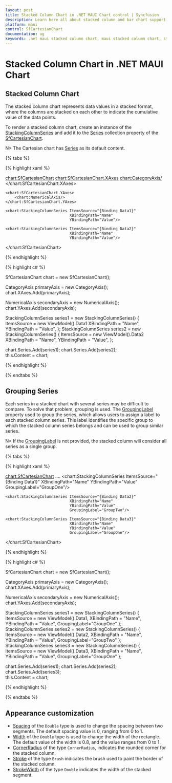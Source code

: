 ```yaml
---
layout: post
title: Stacked Column Chart in .NET MAUI Chart control | Syncfusion
description: Learn here all about stacked column and bar chart support in Syncfusion .NET MAUI Chart (SfCartesianChart) control.
platform: maui
control: SfCartesianChart
documentation: ug
keywords: .net maui stacked column chart, maui stacked column chart, stacked column chart customization .net maui, syncfusion maui stacked column chart, cartesian stacked column chart maui, .net maui chart stacked column visualization, .net maui cumulative column chart.
---
```


# Stacked Column Chart in .NET MAUI Chart

## Stacked Column Chart

The stacked column chart represents data values in a stacked format, where the columns are stacked on each other to indicate the cumulative value of the data points.

To render a stacked column chart, create an instance of the [StackingColumnSeries](https://help.syncfusion.com/cr/maui/Syncfusion.Maui.Charts.StackingColumnSeries.html) and add it to the [Series](https://help.syncfusion.com/cr/maui/Syncfusion.Maui.Charts.SfCartesianChart.html#Syncfusion_Maui_Charts_SfCartesianChart_Series) collection property of the [SfCartesianChart](https://help.syncfusion.com/cr/maui/Syncfusion.Maui.Charts.SfCartesianChart.html).

N> The Cartesian chart has [Series](https://help.syncfusion.com/cr/maui/Syncfusion.Maui.Charts.SfCartesianChart.html#Syncfusion_Maui_Charts_SfCartesianChart_Series) as its default content.

{% tabs %}

{% highlight xaml %}

<chart:SfCartesianChart>
    <chart:SfCartesianChart.XAxes>
        <chart:CategoryAxis/>
    </chart:SfCartesianChart.XAxes>

    <chart:SfCartesianChart.YAxes>
        <chart:NumericalAxis/>
    </chart:SfCartesianChart.YAxes>

    <chart:StackingColumnSeries ItemsSource="{Binding Data1}"
                                XBindingPath="Name"
                                YBindingPath="Value"/>        

    <chart:StackingColumnSeries ItemsSource="{Binding Data2}"
                                XBindingPath="Name"
                                YBindingPath="Value"/>         
</chart:SfCartesianChart>


{% endhighlight %}

{% highlight c# %}

SfCartesianChart chart = new SfCartesianChart();

CategoryAxis primaryAxis = new CategoryAxis();
chart.XAxes.Add(primaryAxis);

NumericalAxis secondaryAxis = new NumericalAxis();
chart.YAxes.Add(secondaryAxis);

StackingColumnSeries  series1 = new  StackingColumnSeries()
{
    ItemsSource = new ViewModel().Data1
    XBindingPath = "Name",
    YBindingPath = "Value",
};
StackingColumnSeries series2 = new StackingColumnSeries()
{
    ItemsSource = new ViewModel().Data2
    XBindingPath = "Name",
    YBindingPath = "Value",
};

chart.Series.Add(series1);
chart.Series.Add(series2);     
this.Content = chart;

{% endhighlight %}

{% endtabs %}


## Grouping Series

Each series in a stacked chart with several series may be difficult to compare. To solve that problem, grouping is used.
The [GroupingLabel](https://help.syncfusion.com/cr/maui/Syncfusion.Maui.Charts.StackingSeriesBase.html#Syncfusion_Maui_Charts_StackingSeriesBase_GroupingLabel) property used to group the series, which allows users to assign a label to each stacked column series. This label identifies the specific group to which the stacked column series belongs and can be used to group similar series.

N> If the [GroupingLabel](https://help.syncfusion.com/cr/maui/Syncfusion.Maui.Charts.StackingSeriesBase.html#Syncfusion_Maui_Charts_StackingSeriesBase_GroupingLabel) is not provided, the stacked column will consider all series as a single group.

{% tabs %}

{% highlight xaml %}

<chart:SfCartesianChart>
    ....
    <chart:StackingColumnSeries ItemsSource="{Binding Data1}"
                                XBindingPath="Name"
                                YBindingPath="Value"
                                GroupingLabel="GroupOne"/>

    <chart:StackingColumnSeries ItemsSource="{Binding Data2}"
                                XBindingPath="Name"
                                YBindingPath="Value"
                                GroupingLabel="GroupTwo"/>

    <chart:StackingColumnSeries ItemsSource="{Binding Data3}"
                                XBindingPath="Name"
                                YBindingPath="Value"
                                GroupingLabel="GroupOne"/>
</chart:SfCartesianChart>


{% endhighlight %}

{% highlight c# %}

SfCartesianChart chart = new SfCartesianChart();

CategoryAxis primaryAxis = new CategoryAxis();
chart.XAxes.Add(primaryAxis);

NumericalAxis secondaryAxis = new NumericalAxis();
chart.YAxes.Add(secondaryAxis);

StackingColumnSeries  series1 = new  StackingColumnSeries()
{
    ItemsSource = new ViewModel().Data1,
    XBindingPath = "Name",
    YBindingPath = "Value",
    GroupingLabel="GroupOne"
};
StackingColumnSeries series2 = new StackingColumnSeries()
{
    ItemsSource = new ViewModel().Data2,
    XBindingPath = "Name",
    YBindingPath = "Value",
    GroupingLabel="GroupTwo"
};
StackingColumnSeries series3 = new  StackingColumnSeries()
{
    ItemsSource = new ViewModel().Data3,
    XBindingPath = "Name",
    YBindingPath = "Value",
    GroupingLabel="GroupOne"
};

chart.Series.Add(series1);
chart.Series.Add(series2); 
chart.Series.Add(series3);      
this.Content = chart;

{% endhighlight %}

{% endtabs %}


## Appearance customization

* [Spacing](https://help.syncfusion.com/cr/maui/Syncfusion.Maui.Charts.StackingColumnSeries.html#Syncfusion_Maui_Charts_StackingColumnSeries_Spacing) of the `Double` type is used to change the spacing between two segments. The default spacing value is 0, ranging from 0 to 1.
* [Width](https://help.syncfusion.com/cr/maui/Syncfusion.Maui.Charts.StackingColumnSeries.html#Syncfusion_Maui_Charts_StackingColumnSeries_Width) of the `Double` type is used to change the width of the rectangle. The default value of the width is 0.8, and the value ranges from 0 to 1.
* [CornerRadius](https://help.syncfusion.com/cr/maui/Syncfusion.Maui.Charts.StackingColumnSeries.html#Syncfusion_Maui_Charts_StackingColumnSeries_CornerRadius) of the type `CornerRadius`, indicates the rounded corner for the stacked column.
* [Stroke](https://help.syncfusion.com/cr/maui/Syncfusion.Maui.Charts.StackingColumnSeries.html#Syncfusion_Maui_Charts_StackingColumnSeries_Stroke) of the type `Brush` indicates the brush used to paint the border of the stacked column.
* [StrokeWidth](https://help.syncfusion.com/cr/maui/Syncfusion.Maui.Charts.XYDataSeries.html#Syncfusion_Maui_Charts_XYDataSeries_StrokeWidth) of the type `Double` indicates the width of the stacked segment.